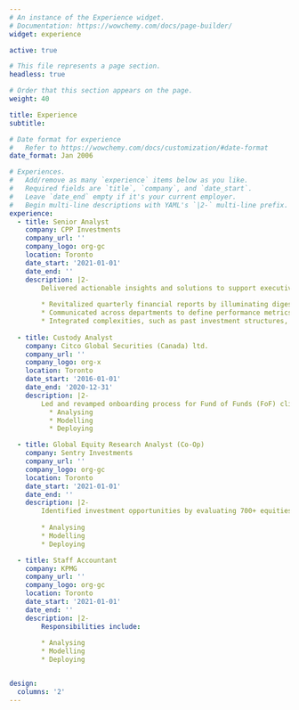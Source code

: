 ```yaml
---
# An instance of the Experience widget.
# Documentation: https://wowchemy.com/docs/page-builder/
widget: experience

active: true

# This file represents a page section.
headless: true

# Order that this section appears on the page.
weight: 40

title: Experience
subtitle:

# Date format for experience
#   Refer to https://wowchemy.com/docs/customization/#date-format
date_format: Jan 2006

# Experiences.
#   Add/remove as many `experience` items below as you like.
#   Required fields are `title`, `company`, and `date_start`.
#   Leave `date_end` empty if it's your current employer.
#   Begin multi-line descriptions with YAML's `|2-` multi-line prefix.
experience:
  - title: Senior Analyst
    company: CPP Investments
    company_url: ''
    company_logo: org-gc
    location: Toronto
    date_start: '2021-01-01'
    date_end: ''
    description: |2-
        Delivered actionable insights and solutions to support executive leadership’s decision making.
        
        * Revitalized quarterly financial reports by illuminating digestible performance metrics with creative design. 
        * Communicated across departments to define performance metrics and maximize evaluation of program effectiveness and overall Fund performance.
        * Integrated complexities, such as past investment structures, accounting transformations, and systems’ performance differences, into automated reports and dashboards to provide insights at scale to public, organization, and CEO.
        
  - title: Custody Analyst
    company: Citco Global Securities (Canada) ltd.
    company_url: ''
    company_logo: org-x
    location: Toronto
    date_start: '2016-01-01'
    date_end: '2020-12-31'
    description: |2-
        Led and revamped onboarding process for Fund of Funds (FoF) clients while managing team of two.Taught electronic engineering and researched semiconductor physics.
          * Analysing
          * Modelling
          * Deploying

  - title: Global Equity Research Analyst (Co-Op)
    company: Sentry Investments
    company_url: ''
    company_logo: org-gc
    location: Toronto
    date_start: '2021-01-01'
    date_end: ''
    description: |2-
        Identified investment opportunities by evaluating 700+ equities with Bloomberg terminal qualitative and quantitative data.
        
        * Analysing
        * Modelling
        * Deploying

  - title: Staff Accountant
    company: KPMG
    company_url: ''
    company_logo: org-gc
    location: Toronto
    date_start: '2021-01-01'
    date_end: ''
    description: |2-
        Responsibilities include:
        
        * Analysing
        * Modelling
        * Deploying


design:
  columns: '2'
---
```

